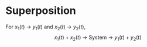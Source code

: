 # Superposition
For $x_{1}(t)$ -> $y_{1}(t)$ and $x_{2}(t)$ -> $y_{2}(t)$,
$$x_{1}(t)+x_{2}(t)\text{ -> System -> }y_{1}(t)+y_{2}(t)$$